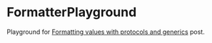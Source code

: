 # FormatterPlayground
Playground for [Formatting values with protocols and generics](https://medium.com/@dmytro.anokhin/formatting-values-with-protocols-and-generics-7ba5a6853e70) post.
